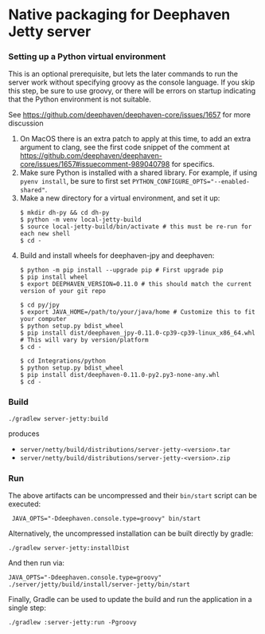 # Native packaging for Deephaven Jetty server

### Setting up a Python virtual environment

This is an optional prerequisite, but lets the later commands to run the server work without
specifying groovy as the console language. If you skip this step, be sure to use groovy, or
there will be errors on startup indicating that the Python environment is not suitable.

See https://github.com/deephaven/deephaven-core/issues/1657 for more discussion

1. On MacOS there is an extra patch to apply at this time, to add an extra argument to clang,
see the first code snippet of the comment at
https://github.com/deephaven/deephaven-core/issues/1657#issuecomment-989040798 for specifics.
1. Make sure Python is installed with a shared library. For example, if using `pyenv install`,
be sure to first set `PYTHON_CONFIGURE_OPTS="--enabled-shared"`.
1. Make a new directory for a virtual environment, and set it up:
    ```shell
    $ mkdir dh-py && cd dh-py
    $ python -m venv local-jetty-build
    $ source local-jetty-build/bin/activate # this must be re-run for each new shell
    $ cd -
   ```
1. Build and install wheels for deephaven-jpy and deephaven:
    ```shell
    $ python -m pip install --upgrade pip # First upgrade pip
    $ pip install wheel
    $ export DEEPHAVEN_VERSION=0.11.0 # this should match the current version of your git repo

    $ cd py/jpy
    $ export JAVA_HOME=/path/to/your/java/home # Customize this to fit your computer
    $ python setup.py bdist_wheel
    $ pip install dist/deephaven_jpy-0.11.0-cp39-cp39-linux_x86_64.whl # This will vary by version/platform
    $ cd -

    $ cd Integrations/python
    $ python setup.py bdist_wheel
    $ pip install dist/deephaven-0.11.0-py2.py3-none-any.whl
    $ cd -
    ```


### Build

```shell
./gradlew server-jetty:build
```

produces

* `server/netty/build/distributions/server-jetty-<version>.tar`
* `server/netty/build/distributions/server-jetty-<version>.zip`

### Run

The above artifacts can be uncompressed and their `bin/start` script can be executed:

```shell
 JAVA_OPTS="-Ddeephaven.console.type=groovy" bin/start
```

Alternatively, the uncompressed installation can be built directly by gradle:

```shell
./gradlew server-jetty:installDist
```

And then run via:

```shell
JAVA_OPTS="-Ddeephaven.console.type=groovy" ./server/jetty/build/install/server-jetty/bin/start
```

Finally, Gradle can be used to update the build and run the application in a single step:

```shell
./gradlew :server-jetty:run -Pgroovy
```
